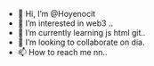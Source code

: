 - 👋 Hi, I’m @Hoyenocit
- 👀 I’m interested in web3 ..
- 🌱 I’m currently learning js html git..
- 💞️ I’m looking to collaborate on dia.
- 📫 How to reach me nn..

<!---
Hoyenocit/Hoyenocit is a ✨ special ✨ repository because its `README.md` (this file) appears on your GitHub profile.
You can click the Preview link to take a look at your changes.
--->

